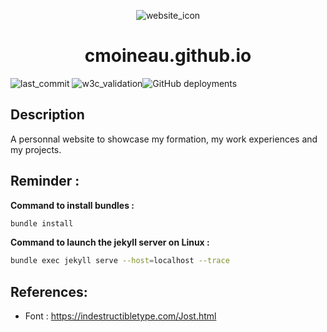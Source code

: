 

<p align="center">
    <img src="/favicon.ico" alt="website_icon">
</p>
<h1 align="center">cmoineau.github.io</h1>





![last_commit](https://img.shields.io/github/last-commit/cmoineau/cmoineau.github.io) ![w3c_validation](https://img.shields.io/w3c-validation/html?targetUrl=https%3A%2F%2Fcmoineau.github.io%2F)![GitHub deployments](https://img.shields.io/github/deployments/cmoineau/cmoineau.github.io/github-pages)

## Description

A personnal website to showcase my formation, my work experiences and my projects.


## Reminder :

**Command to install bundles :**

```bash
bundle install
```

**Command to launch the jekyll server on Linux :**

```bash
bundle exec jekyll serve --host=localhost --trace
```


## References:
- Font : https://indestructibletype.com/Jost.html